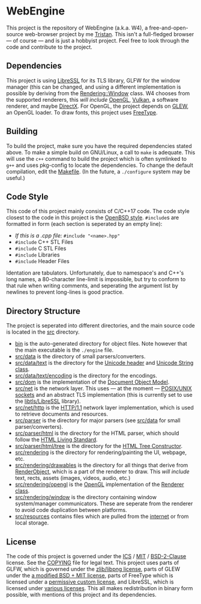# WebEngine
This project is the repository of WebEngine (a.k.a. W4), a free-and-open-source web-browser project by me [Tristan](https://github.com/usadson). This isn't a full-fledged browser — of course — and is just a hobbyist project. Feel free to look through the code and contribute to the project.

## Dependencies
This project is using [LibreSSL](https://libressl.org/) for its TLS library, GLFW for the window manager (this can be changed, and using a different implementation is possible by deriving from the [Rendering::Window](src/rendering/window/window.hpp) class. W4 chooses from the supported renderers, this *will include* [OpenGL](https://www.opengl.org/), [Vulkan](https://www.khronos.org/vulkan/), a software renderer, and maybe [DirectX](https://en.wikipedia.org/wiki/DirectX/). For OpenGL, the project depends on [GLEW](http://glew.sourceforge.net/), an OpenGL loader. To draw fonts, this project uses [FreeType](https://www.freetype.org/).

## Building
To build the project, make sure you have the required dependencies stated above. To make a simple build on GNU/Linux, a call to `make` is adequate. This will use the `c++` command to build the project which is often symlinked to `g++`  and uses pkg-config to locate the dependencies. To change the default compilation, edit the [Makefile](Makefile). (In the future, a `./configure` system may be useful.)

## Code Style
This code of this project mainly consists of C/C++17 code. The code style closest to the code in this project is the [OpenBSD style](https://man.openbsd.org/style). `#include`s are formatted in form (each section is seperated by an empty line):
* _If this is a .cpp file:_ `#include "<name>.hpp"`
* `#include` C++ STL Files
* `#include` C STL Files
* `#include` Libraries
* `#include` Header Files

Identation are tabulators. Unfortunately, due to namespace's and C++'s long names, a 80-character line-limit is impossible, but try to conform to that rule when writing comments, and seperating the argument list by newlines to prevent long-lines is good practice.

## Directory Structure
The project is seperated into different directories, and the main source code is located in the [src](src) directory.
* [bin](bin) is the auto-generated directory for object files. Note however that the main executable is the `./engine` file.
* [src/data](src/data) is the directory of small parsers/converters.
* [src/data/text](src/data/text) is the directory for the [Unicode header](src/data/text/unicode.hpp) and [Unicode String class](src/data/text/ustring.cpp).
* [src/data/text/encoding](src/data/text/encoding) is the directory for the encodings.
* [src/dom](src/dom) is the implementation of the [Document Object Model](https://dom.spec.whatwg.org/).
* [src/net](src/net) is the network layer. This uses — at the moment — [POSIX/UNIX sockets](https://man.openbsd.org/socket.2) and an abstract TLS implementation (this is currently set to use the [libtls/LibreSSL](https://libressl.org/) library).
* [src/net/http](src/net/http) is the [HTTP/1.1](https://www.rfc-editor.org/rfc/rfc7230.html) network layer implementation, which is used to retrieve documents and resources.
* [src/parser](src/parser) is the directory for major parsers (see [src/data](src/data) for small parser/converters).
* [src/parser/html](src/parser/html) is the directory for the HTML parser, which should follow the [HTML Living Standard](https://html.spec.whatwg.org/multipage/).
* [src/parser/html/tree](src/parser/html/tree) is the directory for the [HTML Tree Constructor](https://html.spec.whatwg.org/multipage/parsing.html#tree-construction).
* [src/rendering](src/rendering) is the directory for rendering/painting the UI, webpage, etc.
* [src/rendering/drawables](src/rendering/drawables) is the directory for all things that derive from [RenderObject](src/rendering/render_object.hpp), which is a part of the renderer to draw. This *will include* text, rects, assets (images, videos, audio, etc.)
* [src/rendering/opengl](src/rendering/opengl) is the [OpenGL](https://opengl.org/) implementation of the [Renderer class](src/rendering/renderer.hpp).
* [src/rendering/window](src/rendering/window) is the directory containing window system/manager communicators. These are seperate from the renderer to avoid code duplication between platforms.
* [src/resources](src/resources) contains files which are pulled from the [internet](src/net) or from local storage.

## License
The code of this project is governed under the [ICS](https://choosealicense.com/licenses/isc/) / [MIT](https://choosealicense.com/licenses/mit/) / [BSD-2-Clause](https://choosealicense.com/licenses/bsd-2-clause/) license. See the [COPYING](COPYING) file for legal text. This project uses parts of GLFW, which is governed under the [zlib/libpng license](https://www.glfw.org/license.html), parts of GLEW under the [a modified BSD + MIT license](https://github.com/nigels-com/glew/blob/master/LICENSE.txt), parts of FreeType which is licensed under a [permissive custom license](https://git.savannah.gnu.org/cgit/freetype/freetype2.git/plain/docs/FTL.TXT), and LibreSSL, which is licensed under [various licenses](https://github.com/libressl/libressl/blob/master/src/LICENSE). This all makes redistribution in binary form possible, with mentions of this project and its dependencies.

